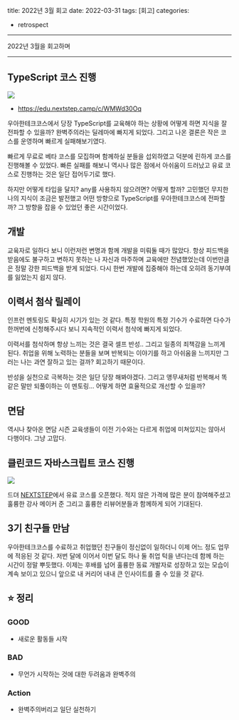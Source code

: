 title: 2022년 3월 회고
date: 2022-03-31
tags: [회고]
categories:
- retrospect

---

2022년 3월을 회고하며

<!-- more -->

---

## TypeScript 코스 진행

![](https://nextstep-storage.s3.ap-northeast-2.amazonaws.com/c6c2c05650614fed912f77427bd58ef1)

- https://edu.nextstep.camp/c/WMWd30Oq

우아한테크코스에서 당장 TypeScript를 교육해야 하는 상황에 어떻게 하면 지식을 잘 전파할 수 있을까? 완벽주의라는 딜레마에 빠지게 되었다. 그리고 나온 결론은 작은 코스를 운영하며 빠르게 실패해보기였다.

빠르게 무료로 베타 코스를 모집하며 함께하실 분들을 섭외하였고 덕분에 린하게 코스를 진행해볼 수 있었다. 빠른 실패를 해보니 역시나 많은 점에서 아쉬움이 드러났고 유료 코스로 진행하는 것은 일단 접어두기로 했다.

하지만 어떻게 타입을 달지? any를 사용하지 않으려면? 어떻게 할까?
고민했던 무지한 나의 지식이 조금은 발전했고 어떤 방향으로 TypeScript를 우아한테크코스에 전파할까? 그 방향을 잡을 수 있었던 좋은 시간이었다.

## 개발

교육자로 일하다 보니 이런저런 변명과 함께 개발을 미뤄둘 때가 많았다.
항상 피드백을 받음에도 불구하고 변하지 못하는 나 자신과 마주하며 교육에만 전념했었는데 이번만큼은 정말 강한 피드백을 받게 되었다.
다시 한번 개발에 집중해야 하는데 오히려 동기부여를 잃었는지 쉽지 않다.


## 이력서 첨삭 릴레이

인프런 멘토링도 확실히 시기가 있는 것 같다.
특정 학원의 특정 기수가 수료하면 다수가 한꺼번에 신청해주시다 보니 지속적인 이력서 첨삭에 빠지게 되었다.

이력서를 첨삭하며 항상 느끼는 것은 결국 셀프 반성.. 그리고 일종의 죄책감을 느끼게 된다.
취업을 위해 노력하는 분들을 보며 반복되는 이야기를 하고 아쉬움을 느끼지만 그러는 나는 과연 잘하고 있는 걸까? 회고하기 때문이다.

반성을 실천으로 극복하는 것은 일단 당장 해봐야겠다.
그리고 앵무새처럼 반복해서 똑같은 말만 되풀이하는 이 멘토링... 어떻게 하면 효율적으로 개선할 수 있을까? 


## 면담

역시나 찾아온 면담 시즌 교육생들이 이전 기수와는 다르게 취업에 미쳐있지는 않아서 다행이다.
그냥 고맙다.

## 클린코드 자바스크립트 코스 진행

![](https://nextstep-storage.s3.ap-northeast-2.amazonaws.com/af98e7e689b8411cb51aef899b8be1a2)

드뎌 [NEXTSTEP](https://edu.nextstep.camp)에서 유료 코스를 오픈했다.
적지 않은 가격에 많은 분이 참여해주셨고 훌륭한 강사 메이커 준 그리고 훌륭한 리뷰어분들과 함께하게 되어 기대된다.

## 3기 친구들 만남

우아한테크코스를 수료하고 취업했던 친구들이 정신없이 일하더니 이제 어느 정도 업무에 적응된 것 같다.
저번 달에 이어서 이번 달도 하나 둘 취업 턱을 낸다는데 함께 하는 시간이 정말 뿌듯했다. 이제는 후배를 넘어 훌륭한 동료 개발자로 성장하고 있는 모습이 계속 보이고 있으니 앞으로 내  커리어 내내 큰 인사이트를 줄 수 있을 것 같다.

## ⭐️ 정리

### GOOD

- 새로운 활동들 시작

### BAD

- 무언가 시작하는 것에 대한 두려움과 완벽주의

### Action

- 완벽주의버리고 일단 실천하기